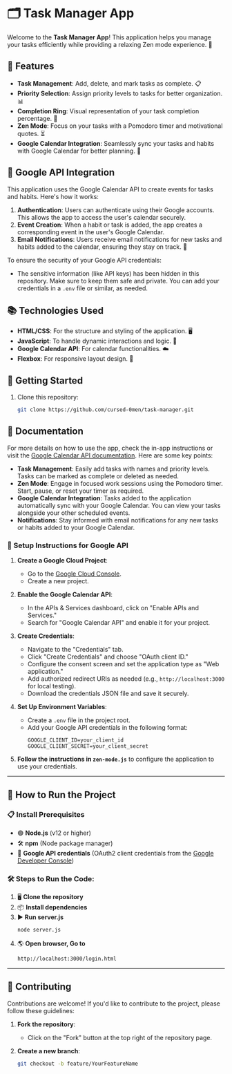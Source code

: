 # 🗂️ Task Manager App

Welcome to the **Task Manager App**! This application helps you manage your tasks efficiently while providing a relaxing Zen mode experience. 🌼

## 🌟 Features

- **Task Management**: Add, delete, and mark tasks as complete. 📋
- **Priority Selection**: Assign priority levels to tasks for better organization. 📊
- **Completion Ring**: Visual representation of your task completion percentage. 🎯
- **Zen Mode**: Focus on your tasks with a Pomodoro timer and motivational quotes. ⏳
- **Google Calendar Integration**: Seamlessly sync your tasks and habits with Google Calendar for better planning. 📅

## 🔑 Google API Integration

This application uses the Google Calendar API to create events for tasks and habits. Here's how it works:

1. **Authentication**: Users can authenticate using their Google accounts. This allows the app to access the user's calendar securely.
2. **Event Creation**: When a habit or task is added, the app creates a corresponding event in the user's Google Calendar.
3. **Email Notifications**: Users receive email notifications for new tasks and habits added to the calendar, ensuring they stay on track. 📧

To ensure the security of your Google API credentials:
- The sensitive information (like API keys) has been hidden in this repository. Make sure to keep them safe and private. You can add your credentials in a `.env` file or similar, as needed.

## 📚 Technologies Used

- **HTML/CSS**: For the structure and styling of the application. 🖥️
- **JavaScript**: To handle dynamic interactions and logic. 🚀
- **Google Calendar API**: For calendar functionalities. ☁️
- **Flexbox**: For responsive layout design. 📐

## 🚀 Getting Started

1. Clone this repository: 
   ```bash
   git clone https://github.com/cursed-0men/task-manager.git
   

## 📖 **Documentation**

For more details on how to use the app, check the in-app instructions or visit the [Google Calendar API documentation](https://developers.google.com/calendar). Here are some key points:

- **Task Management**: Easily add tasks with names and priority levels. Tasks can be marked as complete or deleted as needed.
- **Zen Mode**: Engage in focused work sessions using the Pomodoro timer. Start, pause, or reset your timer as required.
- **Google Calendar Integration**: Tasks added to the application automatically sync with your Google Calendar. You can view your tasks alongside your other scheduled events.
- **Notifications**: Stay informed with email notifications for any new tasks or habits added to your Google Calendar.

### 📝 Setup Instructions for Google API

1. **Create a Google Cloud Project**:
   - Go to the [Google Cloud Console](https://console.cloud.google.com/).
   - Create a new project.

2. **Enable the Google Calendar API**:
   - In the APIs & Services dashboard, click on "Enable APIs and Services."
   - Search for "Google Calendar API" and enable it for your project.

3. **Create Credentials**:
   - Navigate to the "Credentials" tab.
   - Click "Create Credentials" and choose "OAuth client ID."
   - Configure the consent screen and set the application type as "Web application."
   - Add authorized redirect URIs as needed (e.g., `http://localhost:3000` for local testing).
   - Download the credentials JSON file and save it securely.

4. **Set Up Environment Variables**:
   - Create a `.env` file in the project root.
   - Add your Google API credentials in the following format:
     ```
     GOOGLE_CLIENT_ID=your_client_id
     GOOGLE_CLIENT_SECRET=your_client_secret
     ```

5. **Follow the instructions in `zen-mode.js`** to configure the application to use your credentials.

---

## 🚀 How to Run the Project

### 📋 Install Prerequisites


- 🟢 **Node.js** (v12 or higher)
- 🛠 **npm** (Node package manager)
- 🔑 **Google API credentials** (OAuth2 client credentials from the [Google Developer Console](https://console.cloud.google.com/))

### 🛠 Steps to Run the Code:

1. 🖥 **Clone the repository** 
2. 📦 ️**Install dependencies** ️
3. ▶️ **Run server.js** ️
    ```bash
    node server.js
    ```
4. 🌎 **Open browser, Go to**
    ```bash
    http://localhost:3000/login.html
    ```


---

## 🙌 **Contributing**

Contributions are welcome! If you'd like to contribute to the project, please follow these guidelines:

1. **Fork the repository**:
   - Click on the "Fork" button at the top right of the repository page.

2. **Create a new branch**:
   ```bash
   git checkout -b feature/YourFeatureName

